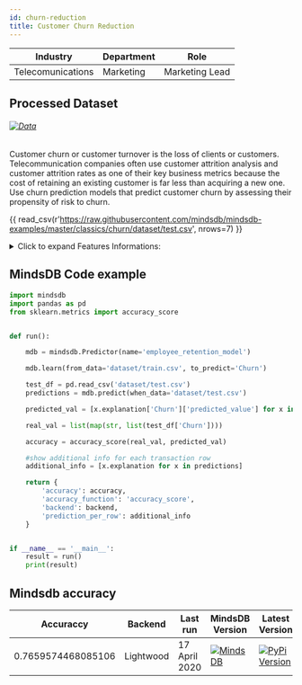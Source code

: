 ```yaml
---
id: churn-reduction
title: Customer Churn Reduction 
---
```


| Industry       | Department | Role               |
|----------------|------------|--------------------|
| Telecomunications | Marketing | Marketing Lead |

## Processed Dataset 

###### [![Data](https://img.shields.io/badge/GET--DATA-TelecomCustomerChurn-green)](https://github.com/mindsdb/mindsdb-examples/tree/master/classics/customer_churn/raw_data)

Customer churn or customer turnover is the loss of clients or customers. Telecommunication companies often use customer attrition analysis and customer attrition rates as one of their key business metrics because the cost of retaining an existing customer is far less than acquiring a new one.  Use churn prediction models that predict customer churn by assessing their propensity of risk to churn.

{{ read_csv(r'https://raw.githubusercontent.com/mindsdb/mindsdb-examples/master/classics/churn/dataset/test.csv', nrows=7) }}


<details>
  <summary>Click to expand Features Informations:</summary>

```
1. customerIDCustomer ID
2. gender Whether the customer is a male or a female
3. SeniorCitizen Whether the customer is a senior citizen or not (1, 0)
4. Partner Whether the customer has a partner or not (Yes, No)
5. Dependents Whether the customer has dependents or not (Yes, No)
tenureNumber of months the customer has stayed with the company
6. PhoneService Whether the customer has a phone service or not (Yes, No)
7. MultipleLines Whether the customer has multiple lines or not (Yes, No, No phone service)
8. InternetServiceCustomer’s internet service provider (DSL, Fiber optic, No)
9. OnlineSecurity Whether the customer has online security or not (Yes, No, No internet service)
10. OnlineBackup Whether the customer has online backup or not (Yes, No, No internet service)
11. DeviceProtection Whether the customer has device protection or not (Yes, No, No internet service)
12. TechSupport Whether the customer has tech support or not (Yes, No, No internet service)
13. StreamingTV Whether the customer has streaming TV or not (Yes, No, No internet service)
14. StreamingMovies Whether the customer has streaming movies or not (Yes, No, No internet service)
15. ContractThe contract term of the customer (Month-to-month, One year, Two year)
16. PaperlessBilling Whether the customer has paperless billing or not (Yes, No)
17. PaymentMethodThe customer’s payment method (Electronic check, Mailed check, Bank transfer (automatic), Credit card (automatic))
18. MonthlyChargesThe amount charged to the customer monthly
19. TotalChargesThe total amount charged to the customer
20 Churn Whether the customer churned or not (Yes or No)
```

</details>

## MindsDB Code example
```python
import mindsdb
import pandas as pd
from sklearn.metrics import accuracy_score


def run():

    mdb = mindsdb.Predictor(name='employee_retention_model')

    mdb.learn(from_data='dataset/train.csv', to_predict='Churn')

    test_df = pd.read_csv('dataset/test.csv')
    predictions = mdb.predict(when_data='dataset/test.csv')

    predicted_val = [x.explanation['Churn']['predicted_value'] for x in predictions]

    real_val = list(map(str, list(test_df['Churn'])))

    accuracy = accuracy_score(real_val, predicted_val)

    #show additional info for each transaction row
    additional_info = [x.explanation for x in predictions]

    return {
        'accuracy': accuracy,
        'accuracy_function': 'accuracy_score',
        'backend': backend,
        'prediction_per_row': additional_info
    }


if __name__ == '__main__':
    result = run()
    print(result)
```

## Mindsdb accuracy


| Accuraccy       | Backend  | Last run | MindsDB Version | Latest Version|
|----------------|-------------------|----------------------|-----------------|--------------|
| 0.7659574468085106 | Lightwood | 17 April 2020 | [![MindsDB](https://img.shields.io/badge/pypi--package-1.16.1-green)](https://pypi.org/project/MindsDB/1.16.1/)|   <a href="https://pypi.org/project/MindsDB/"><img src="https://badge.fury.io/py/MindsDB.svg" alt="PyPi Version"></a>|
